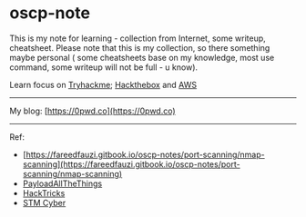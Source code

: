 # oscp-note

This is my note for learning - collection from Internet, some writeup, cheatsheet.
Please note that this is my collection, so there something maybe personal ( some cheatsheets base on my knowledge, most use command, some writeup will not be full - u know).

Learn focus on [Tryhackme](https://tryhackme.com); [Hackthebox](https://hackthebox.com) and [AWS](https://aws.com)

---

My blog: [https://0pwd.co](https://0pwd.co)

---

Ref:
- [https://fareedfauzi.gitbook.io/oscp-notes/port-scanning/nmap-scanning](https://fareedfauzi.gitbook.io/oscp-notes/port-scanning/nmap-scanning)
- [PayloadAllTheThings](https://github.com/swisskyrepo/PayloadsAllTheThings)
- [HackTricks](https://book.hacktricks.xyz)
- [STM Cyber](https://blog.stmcyber.com/)
